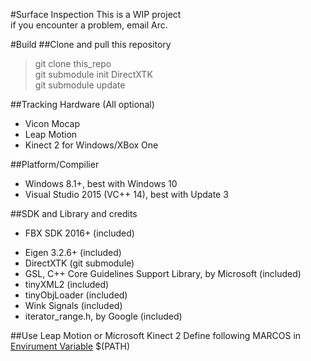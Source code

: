 #Surface Inspection
This is a WIP project <br/>
if you encounter a problem, email Arc.

#Build 
##Clone and pull this repository
> git clone this_repo<br/>
> git submodule init DirectXTK<br/>
> git submodule update<br/>

##Tracking Hardware (All optional)
* Vicon Mocap
* Leap Motion
* Kinect 2 for Windows/XBox One

##Platform/Compilier
* Windows 8.1+, best with Windows 10
* Visual Studio 2015 (VC++ 14), best with Update 3

##SDK and Library and credits
* FBX SDK 2016+ (included)
+ Eigen 3.2.6+ (included)
+ DirectXTK (git submodule) 
+ GSL, C++ Core Guidelines Support Library, by Microsoft (included)
+ tinyXML2 (included)
+ tinyObjLoader (included)
+ Wink Signals (included)
+ iterator_range.h, by Google (included)

##Use Leap Motion or Microsoft Kinect 2
Define following MARCOS in [Envirument Variable](http://superuser.com/questions/949560/how-do-i-set-system-environment-variables-in-windows-10) $(PATH) 
